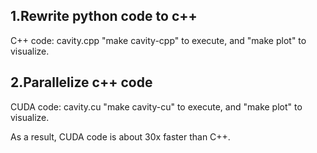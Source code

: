 ## 1.Rewrite python code to c++
C++ code: cavity.cpp
    "make cavity-cpp" to execute, and "make plot" to visualize.

## 2.Parallelize c++ code
CUDA code: cavity.cu
    "make cavity-cu" to execute, and "make plot" to visualize.

As a result, CUDA code is about 30x faster than C++.